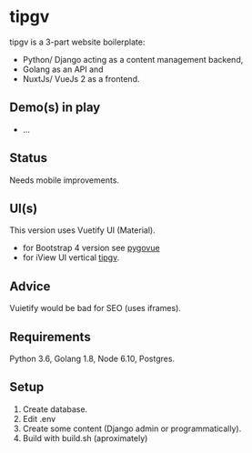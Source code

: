 # tipgv

tipgv is a 3-part website boilerplate:
 
* Python/ Django acting as a content management backend,
* Golang as an API and
* NuxtJs/ VueJs 2 as a frontend.

## Demo(s) in play

* ...

## Status

Needs mobile improvements.

## UI(s)

This version uses Vuetify UI (Material).

* for Bootstrap 4 version see [pygovue](https://github.com/xenu256/pygovue)
* for iView UI vertical [tipgv](https://github.com/xenu256/elpgv).

## Advice

Vuietify would be bad for SEO (uses iframes).

## Requirements

Python 3.6, Golang 1.8, Node 6.10, Postgres.

## Setup

1. Create database.
2. Edit .env
3. Create some content (Django admin or programmatically).
3. Build with build.sh (aproximately)
